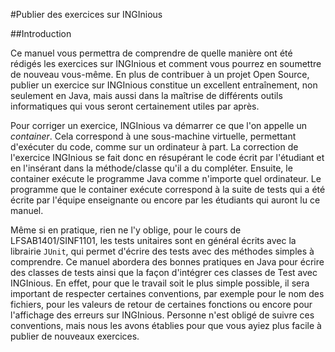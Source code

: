 
#Publier des exercices sur INGInious

##Introduction

Ce manuel vous permettra de comprendre de quelle manière ont été rédigés les exercices sur INGInious et comment vous pourrez en soumettre de nouveau vous-même. En plus de contribuer à un projet Open Source, publier un exercice sur INGInious constitue un excellent entraînement, non seulement en Java, mais aussi dans la maîtrise de différents outils informatiques qui vous seront certainement utiles par après.

Pour corriger un exercice, INGInious va démarrer ce que l'on appelle un *container*. Cela correspond à une sous-machine virtuelle, permettant d'exécuter du code, comme sur un ordinateur à part. La correction de l'exercice INGInious se fait donc en résupérant le code écrit par l'étudiant et en l'insérant dans la méthode/classe qu'il a du compléter. Ensuite, le container exécute le programme Java comme n'importe quel ordinateur. Le programme que le container exécute correspond à la suite de tests qui a été écrite par l'équipe enseignante ou encore par les étudiants qui auront lu ce manuel.

Même si en pratique, rien ne l'y oblige, pour le cours de LFSAB1401/SINF1101, les tests unitaires sont en général écrits avec la librairie `JUnit`, qui permet d'écrire des tests avec des méthodes simples à comprendre. Ce manuel abordera des bonnes pratiques en Java pour écrire des classes de tests ainsi que la façon d'intégrer ces classes de Test avec INGInious. En effet, pour que le travail soit le plus simple possible, il sera important de respecter certaines conventions, par exemple pour le nom des fichiers, pour les valeurs de retour de certaines fonctions ou encore pour l'affichage des erreurs sur INGInious. Personne n'est obligé de suivre ces conventions, mais nous les avons établies pour que vous ayiez plus facile à publier de nouveaux exercices.

